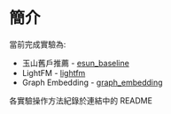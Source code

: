 # 簡介

當前完成實驗為:

- 玉山舊戶推薦 - [esun_baseline](https://github.com/Esun-DF-develop/edu_framework/tree/sinica/edu_ofsn_wm/esun_baseline)
- LightFM - [lightfm](https://github.com/Esun-DF-develop/edu_framework/tree/sinica/edu_ofsn_wm/lightfm)
- Graph Embedding - [graph_embedding](https://github.com/Esun-DF-develop/edu_framework/tree/sinica/edu_ofsn_wm/graph_embedding)

各實驗操作方法紀錄於連結中的 README

